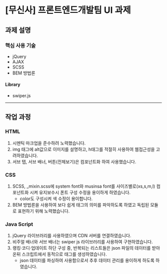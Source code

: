 # [무신사] 프론트엔드개발팀 UI 과제

## 과제 설명
### 핵심 사용 기술
- jQuery
- AJAX
- SCSS
- BEM 방법론

#### Library
- swiper.js
-------------------------------------------------------------------
## 작업 과정
### HTML
  1. 시멘틱 마크업을 준수하려 노력했습니다.
  3. img 태그에 alt값으로 이미지를 설명하고, h태그를 적절히 사용하여 웹접근성을 고려하였습니다.
  4. 서브 탭, 서브 배너, 버튼(전체보기)은 컴포넌트화 하여 사용했습니다.

### CSS
  1. SCSS, _mixin.scss에 system font와 musinsa font를 사이즈별로(xs,s,m,l) 컴포넌트화 시켜 유지보수시 폰트 구성 수정을 용이하게 하였습니다.
      - color도 구성시켜 색 수정이 용이합니다.
  2. BEM 방법론을 사용하여 보다 쉽게 태그의 의미를 파악하도록 하였고 독립된 모듈로 표현하기 위해 노력했습니다.

### Java Script
  1. jQuery 라이브러리를 사용하였으며 CDN 서버를 연결하였습니다.
  2. 비주얼 배너와 서브 배너는 swiper js 라이브러리를 사용하여 구현하였습니다.
  4. 랭킹·코디·업데이트 하단 구성 중, 반복되는 리스트들은 json 파일의 데이터를 받아온뒤 스크립트에서 동적으로 태그를 생성하였습니다.
      - json 데이터를 파싱하여 사용함으로서 추후 데이터 관리를 용이하게 하도록 하였습니다.
  

